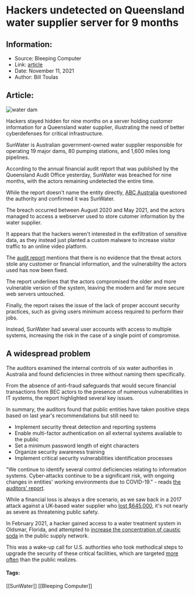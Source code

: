 # Hackers undetected on Queensland water supplier server for 9 months
### 

## Information:
+ Source: Bleeping Computer
+ Link: [article](https://www.bleepingcomputer.com/news/security/hackers-undetected-on-queensland-water-supplier-server-for-9-months/)
+ Date: November 11, 2021
+ Author: Bill Toulas


## Article:
![water dam](https://www.bleepstatic.com/content/hl-images/2021/11/11/queensland_dam.jpg?rand=728273162)


Hackers stayed hidden for nine months on a server holding customer information for a Queensland water supplier, illustrating the need of better cyberdefenses for critical infrastructure.


SunWater is Australian government-owned water supplier responsible for operating 19 major dams, 80 pumping stations, and 1,600 miles long pipelines.


According to the annual financial audit report that was published by the Queensland Audit Office yesterday, SunWater was breached for nine months, with the actors remaining undetected the entire time.


While the report doesn't name the entity directly, [ABC Australia](https://www.abc.net.au/news/2021-11-11/qld-hackers-target-water-supplier-sunwater-cyber-security-attack/100610400) questioned the authority and confirmed it was SunWater.


The breach occurred between August 2020 and May 2021, and the actors managed to access a webserver used to store cutomer information by the water supplier.


It appears that the hackers weren't interested in the exfiltration of sensitive data, as they instead just planted a custom malware to increase visitor traffic to an online video platform.


The [audit report](https://www.qao.qld.gov.au/sites/default/files/2021-11/Water%202021%20%28Report%203%E2%80%942021%E2%80%9322%29.pdf) mentions that there is no evidence that the threat actors stole any customer or financial information, and the vulnerability the actors used has now been fixed.


The report underlines that the actors compromised the older and more vulnerable version of the system, leaving the modern and far more secure web servers untouched.


Finally, the report raises the issue of the lack of proper account security practices, such as giving users minimum access required to perform their jobs.


Instead, SunWater had several user accounts with access to multiple systems, increasing the risk in the case of a single point of compromise.


A widespread problem
--------------------


The auditors examined the internal controls of six water authorities in Australia and found deficiencies in three without naming them specifically.


From the absence of anti-fraud safeguards that would secure financial transactions from BEC actors to the presence of numerous vulnerabilities in IT systems, the report highlighted several key issues.


In summary, the auditors found that public entities have taken positive steps based on last year's recommendations but still need to:


* Implement security threat detection and reporting systems
* Enable multi-factor authentication on all external systems available to the public
* Set a minimum password length of eight characters
* Organize security awareness training
* Implement critical security vulnerabilities identification processes


"We continue to identify several control deficiencies relating to information systems. Cyber-attacks continue to be a significant risk, with ongoing changes in entities' working environments due to COVID-19." - reads [the auditors' report](https://www.qao.qld.gov.au/sites/default/files/2021-11/Water%202021%20%28Report%203%E2%80%942021%E2%80%9322%29.pdf).


While a financial loss is always a dire scenario, as we saw back in a 2017 attack against a UK-based water supplier who [lost $645,000](https://www.bleepingcomputer.com/news/security/uk-water-supplier-loses-500-000-in-sophisticated-scam/), it's not nearly as severe as threatening public safety.


In February 2021, a hacker gained access to a water treatment system in Oldsmar, Florida, and attempted to [increase the concentration of caustic soda](https://www.bleepingcomputer.com/news/security/hackers-tried-poisoning-town-after-breaching-its-water-facility/) in the public supply network.


This was a wake-up call for U.S. authorities who took methodical steps to upgrade the security of these critical facilities, which are targeted [more often](https://www.bleepingcomputer.com/news/security/us-government-discloses-more-ransomware-attacks-on-water-plants/) than the public realizes.




#### Tags:
[[SunWater]] [[Bleeping Computer]]
